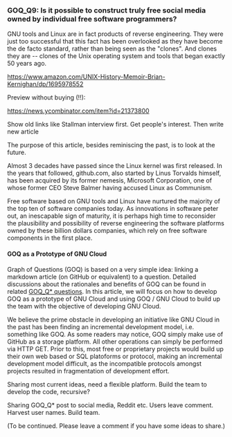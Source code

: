 ### GOQ_Q9: Is it possible to construct truly free social media owned by individual free software programmers?



GNU tools and Linux are in fact products of reverse engineering. They were just too successful that this fact has been overlooked as they have become the de facto standard, rather than being seen as the "clones". And clones they are -- clones of the Unix operating system and tools that began exactly 50 years ago.

https://www.amazon.com/UNIX-History-Memoir-Brian-Kernighan/dp/1695978552

Preview without buying (!!):

https://news.ycombinator.com/item?id=21373800

Show old links like Stallman interview first. Get people's interest. Then write new article

The purpose of this article, besides reminiscing the past, is to look at the future.

Almost 3 decades have passed since the Linux kernel was first released. In the years that followed, github.com, also started by Linus Torvalds himself, has been acquired by its former nemesis, Microsoft Corporation, one of whose former CEO Steve Balmer having accused Linux as Communism.

Free software based on GNU tools and Linux have nurtured the majority of the top ten of software companies today. As innovations in software peter out, an inescapable sign of maturity, it is perhaps high time to reconsider the plausibility and possibility of reverse engineering the software platforms owned by these billion dollars companies, which rely on free software components in the first place.


#### GOQ as a Prototype of GNU Cloud

Graph of Questions (GOQ) is based on a very simple idea: linking a markdown article (on GitHub or equivalent) to a question. Detailed discussions about the rationales and benefits of GOQ can be found in related [GOQ_Q* questions](https://github.com/udexon/GOQ). In this article, we will focus on how to develop GOQ as a prototype of GNU Cloud and using GOQ / GNU Cloud to build up the team with the objective of developing GNU Cloud.

We believe the prime obstacle in developing an initiative like GNU Cloud in the past has been finding an incremental development model, i.e. something like GOQ. As some readers may notice, GOQ simply make use of GitHub as a storage platform. All other operations can simply be performed via HTTP GET. Prior to this, most free or proprietary projects would build up their own web based or SQL platoforms or protocol, making an incremental development model difficult, as the incompatible protocols amongst projects resulted in fragmentation of development effort.

Sharing most current ideas, need a flexible platform. Build the team to develop the code, recursive?

Sharing GOQ_Q* post to social media, Reddit etc. Users leave comment. Harvest user names. Build team.

(To be continued. Please leave a comment if you have some ideas to share.)
